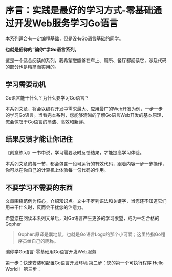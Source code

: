 # 序言：实践是最好的学习方式-零基础通过开发Web服务学习Go语言

本系列适合有一定编程基础，但是没有Go语言基础的同学。

**也就是俗称的“骗你”学Go语言系列。**

这是一个适合阅读的系列，我希望您能够在车上、厕所、餐厅都阅读它，涉及代码的部分也是精简而实用的。

## 学习需要动机

Go语言能干什么？为什么要学习Go语言？

本系列文章，将会以编程开发中需求最大、应用最广的Web开发为例，一步一步的学习Go语言。当看完本系列，您能够清晰的了解Go语言Web开发的基本原理，您会惊叹于Go语言的简洁、高效和新鲜。

## 结果反馈才能让你记住

《刻意练习》一书中说，学习需要及时反馈结果，才能提高学习体验。

本系列文章的每一节，都会包含一段可运行的有效代码，跟着内容一步一步操作，你可以在你自己的计算机上体验每一句代码的作用。

## 不要学习不需要的东西

文章围绕范例为核心，介绍知识点。文中不罗列语法和关键字，当您还不知道它们用来干什么时，反而会干扰您的注意力。

希望您在阅读本系列文章后，对Go语言产生更多的学习欲望，成为一名合格的Gopher

> Gopher:原译是囊地鼠，也就是Go语言Logo的那个小可爱；这里特指Go程序员给自己的昵称。




骗你学Go语言-零基础用Go语言开发Web服务

第一步：快速安装和配置Go语言开发环境
第二步：您的第一个可执行程序 Hello World！
第三步：